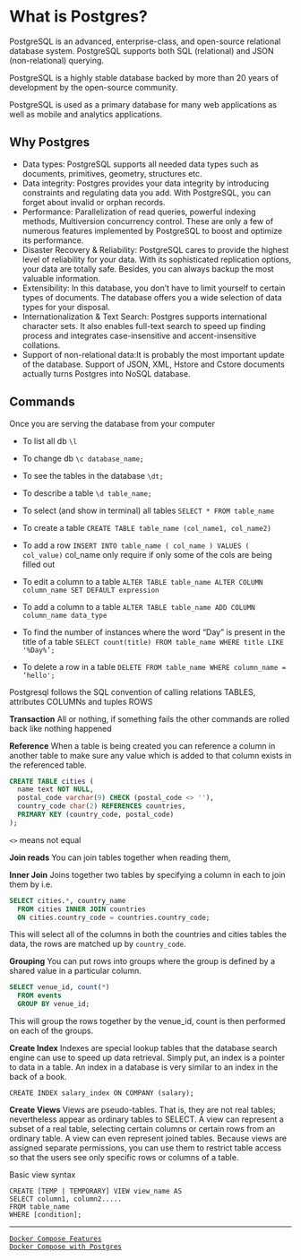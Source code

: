 # What is Postgres?

PostgreSQL is an advanced, enterprise-class, and open-source relational database system. PostgreSQL supports both SQL (relational) and JSON (non-relational) querying.

PostgreSQL is a highly stable database backed by more than 20 years of development by the open-source community.

PostgreSQL is used as a primary database for many web applications as well as mobile and analytics applications.


## Why Postgres
- Data types: PostgreSQL supports all needed data types such as documents, primitives, geometry, structures etc.
- Data integrity: Postgres provides your data integrity by introducing constraints and regulating data you add. With PostgreSQL, you can forget about invalid or orphan records.
- Performance: Parallelization of read queries, powerful indexing methods, Multiversion concurrency control. These are only a few of numerous features implemented by PostgreSQL to boost and optimize its performance.
- Disaster Recovery & Reliability: PostgreSQL cares to provide the highest level of reliability for your data. With its sophisticated replication options, your data are totally safe. Besides, you can always backup the most valuable information.
- Extensibility: In this database, you don’t have to limit yourself to certain types of documents. The database offers you a wide selection of data types for your disposal.
- Internationalization & Text Search: Postgres supports international character sets. It also enables full-text search to speed up finding process and integrates case-insensitive and accent-insensitive collations.
- Support of non-relational data:It is probably the most important update of the database. Support of JSON, XML, Hstore and Cstore documents actually turns Postgres into NoSQL database.

## Commands
Once you are serving the database from your computer

- To list all db
`\l`
  
- To change db
`\c database_name;`

- To see the tables in the database
`\dt;`

- To describe a table
`\d table_name;`

- To select (and show in terminal) all tables
`SELECT * FROM table_name`


- To create a table
`CREATE TABLE table_name (col_name1, col_name2)`

- To add a row
`INSERT INTO table_name ( col_name )
VALUES ( col_value)`
col_name only require if only some of the cols are being filled out

- To edit a column to a table 
`ALTER TABLE table_name
  ALTER COLUMN column_name SET DEFAULT expression`

- To add a column to a table 
`ALTER TABLE table_name
  ADD COLUMN column_name data_type`

- To find the number of instances where the word “Day” is present in the title of a table
`SELECT count(title) FROM table_name WHERE title LIKE '%Day%’;`

- To delete a row in a table
`DELETE FROM table_name
  WHERE column_name = ‘hello';`


Postgresql follows the SQL convention of calling relations TABLES, attributes COLUMNs and tuples ROWS

**Transaction**
All or nothing, if something fails the other commands are rolled back like nothing happened

**Reference**
When a table is being created you can reference a column in another table to make sure any value which is added to that column exists in the referenced table.

```sql
CREATE TABLE cities (
  name text NOT NULL,
  postal_code varchar(9) CHECK (postal_code <> ''),
  country_code char(2) REFERENCES countries,
  PRIMARY KEY (country_code, postal_code)
);
```

`<>` means not equal


**Join reads**
You can join tables together when reading them,

**Inner Join**
Joins together two tables by specifying a column in each to join them by i.e.

```sql
SELECT cities.*, country_name
  FROM cities INNER JOIN countries
  ON cities.country_code = countries.country_code;
```

This will select all of the columns in both the countries
and cities tables the data, the rows are matched up by `country_code`.

**Grouping**
You can put rows into groups where the group is defined by a shared value in a particular column.

```sql
SELECT venue_id, count(*)
  FROM events
  GROUP BY venue_id;
```

This will group the rows together by the venue_id,
count is then performed on each of the groups.


**Create Index**
Indexes are special lookup tables that the database search engine can use to speed up data retrieval. Simply put, an index is a pointer to data in a table. An index in a database is very similar to an index in the back of a book.

```
CREATE INDEX salary_index ON COMPANY (salary);
```

**Create Views**
Views are pseudo-tables. That is, they are not real tables; nevertheless appear as ordinary tables to SELECT. A view can represent a subset of a real table, selecting certain columns or certain rows from an ordinary table. A view can even represent joined tables. Because views are assigned separate permissions, you can use them to restrict table access so that the users see only specific rows or columns of a table.

Basic view syntax
```
CREATE [TEMP | TEMPORARY] VIEW view_name AS
SELECT column1, column2.....
FROM table_name
WHERE [condition];
```
<hr>

[`Docker Compose Features`](../docker/docker_compose_features.md)<br>
[`Docker Compose with Postgres`](./postgres_with_docker_compose.md)